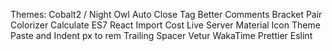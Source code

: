 Themes: Cobalt2 / Night Owl
Auto Close Tag
Better Comments
Bracket Pair Colorizer
Calculate
ES7 React
Import Cost
Live Server
Material Icon Theme
Paste and Indent
px to rem
Trailing Spacer
Vetur
WakaTime
Prettier
Eslint
